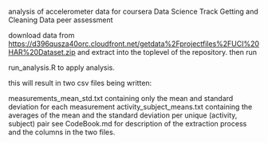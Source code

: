 analysis of accelerometer data for coursera Data Science Track Getting and Cleaning Data peer assessment

download data from https://d396qusza40orc.cloudfront.net/getdata%2Fprojectfiles%2FUCI%20HAR%20Dataset.zip and extract into the toplevel of the repository. then run

run_analysis.R to apply analysis.

this will result in two csv files being written:

measurements_mean_std.txt containing only the mean and standard deviation for each measurement
activity_subject_means.txt containing the averages of the mean and the standard deviation per unique (activity, subject) pair
see CodeBook.md for description of the extraction process and the columns in the two files.